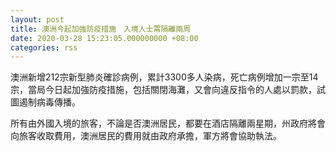 ```yaml
---
layout: post
title: 澳洲今起加強防疫措施　入境人士需隔離兩周
date: 2020-03-28 15:23:05.000000000 +08:00
categories: rss
---
```


澳洲新增212宗新型肺炎確診病例，累計3300多人染病，死亡病例增加一宗至14宗，當局今日起加強防疫措施，包括關閉海灘，又會向違反指令的人處以罰款，試圖遏制病毒傳播。

所有由外國入境的旅客，不論是否澳洲居民，都要在酒店隔離兩星期，州政府將會向旅客收取費用，澳洲居民的費用就由政府承擔，軍方將會協助執法。
